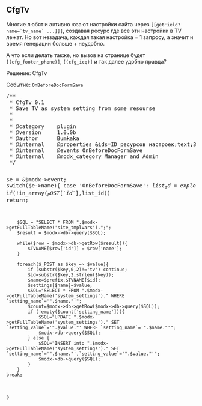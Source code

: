 
<meta http-equiv="Content-Type" content="text/html; charset=utf-8">
<h2>CfgTv</h2>

<p>Многие любят и активно юзают настройки сайта через <code>[[getField? name=`tv_name` ...]]]</code>, создавая ресурс где все эти настройки в TV лежат. Но вот незадача, каждая такая настройка = 1 запросу, а значит и время генерации больше + неудобно.</p>
<p>А что если делать также, но вызов на странице будет <code>[(cfg_footer_phone)]</code>, <code>[(cfg_icq)]</code> и так далее удобно правда?</p>
<p>Решение: CfgTv</p>
<p>Событие: <code>OnBeforeDocFormSave</code></p>
<pre class="brush: php;">
/**
 * CfgTv 0.1
 * Save TV as system setting from some resourse 
 * 
 *
 * @category    plugin
 * @version     1.0.0b
 * @author      Bumkaka
 * @internal    @properties &ids=ID ресурсов настроек;text;347 &prefix=Префикс;text;cfg_
 * @internal    @events OnBeforeDocFormSave
 * @internal    @modx_category Manager and Admin
 */

$e = &$modx->event;
switch($e->name){
    case 'OnBeforeDocFormSave':
		$list_id = explode(',',$ids);
		if(!in_array($_POST['id'],$list_id)) return;
		
		$SQL = "SELECT * FROM ".$modx->getFullTableName('site_tmplvars').";";
		$result = $modx->db->query($SQL);
		
		while($row = $modx->db->getRow($result)){
			$TVNAME[$row['id']] = $row['name'];
		}
		
		foreach($_POST as $key => $value){
			if (substr($key,0,2)!='tv') continue;
			$id=substr($key,2,strlen($key));
			$name=$prefix.$TVNAME[$id];
			$settings[$name]=$value;
			$SQL="SELECT * FROM ".$modx->getFullTableName('system_settings')." WHERE `setting_name`='".$name."'";
			$count=$modx->db->getRow($modx->db->query($SQL));
			if (!empty($count['setting_name'])){
				$SQL="UPDATE ".$modx->getFullTableName('system_settings')." SET `setting_value`='".$value."' WHERE `setting_name`='".$name."'";
				$modx->db->query($SQL);
			} else {
				$SQL="INSERT into ".$modx->getFullTableName('system_settings')." SET `setting_name`='".$name."',`setting_value`='".$value."'";
				$modx->db->query($SQL);
			}
		}
    break;
}
</pre>